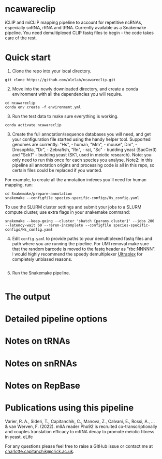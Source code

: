 # ncawareclip
iCLIP and miCLIP mapping pipeline to account for repetitive ncRNAs, especially snRNA, rRNA and tRNA.
Currently available as a Snakemake pipeline. You need demultiplexed CLIP fastq files to begin - the code takes care of the rest.

# Quick start

1. Clone the repo into your local directory.
```
git clone https://github.com/ulelab/ncawareclip.git
```

2. Move into the newly downloaded directory, and create a conda environment with all the dependencies you will require.
```
cd ncawareclip
conda env create -f environment.yml
```

3. Run the test data to make sure everything is working.
```
conda activate ncawareclip
```

3. Create the full annotation/sequence databases you will need, and get your configuration file started using the handy helper tool. Supported genomes are currently: "Hs", - human, "Mm", - mouse", Dm", - Drosophila, "Dr", - Zebrafish, "Rn", - rat, "Sc" - budding yeast (SacCer3) and "Sck1" - budding yeast (SK1, used in meiotic research). Note: you only need to run this once for each species you analyse. Note2: in this pipeline all annotation origins and processing code is all in this repo, so certain files could be replaced if you wanted.

For example, to create all the annotation indexes you'll need for human mapping, run:
```
cd Snakemake/prepare-annotation
snakemake --configfile species-specific-configs/Hs_config.yaml
```

To use the SLURM cluster settings and submit your jobs to a SLURM compute cluster, use extra flags in your snakemake command:
```
snakemake --keep-going --cluster 'sbatch {params.cluster}' --jobs 200 --latency-wait 60 --rerun-incomplete --configfile species-specific-configs/Hs_config.yaml
```

4. Edit `config.yaml` to provide paths to your demultiplexed fastq files and path where you are running the pipeline. For UMI removal make sure that the random barcode is moved to the fastq header as "rbc:NNNNN". I would highly recommend the speedy demultiplexer [Ultraplex](https://github.com/ulelab/ultraplex) for completely unbiased reasons.
```
```

5. Run the Snakemake pipeline.
```
```

# The output

# Detailed pipeline options

# Notes on tRNAs

# Notes on snRNAs

# Notes on RepBase

# Publications using this pipeline

Varier, R. A., Sideri, T., Capitanchik, C., Manova, Z., Calvani, E., Rossi, A., ... & van Werven, F. (2022). m6A reader Pho92 is recruited co-transcriptionally and couples translation efficacy to mRNA decay to promote meiotic fitness in yeast. eLife

For any questions please feel free to raise a GitHub issue or contact me at charlotte.capitanchik@crick.ac.uk.
